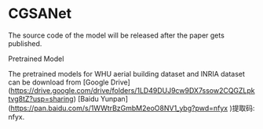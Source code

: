# CGSANet
The source code of the model will be released after the paper gets published.


Pretrained Model

The pretrained models for WHU aerial building dataset and INRIA dataset can be download from [Google Drive] (https://drive.google.com/drive/folders/1LD49DUJ9cw9DX7ssow2CQGZLpktvg8tZ?usp=sharing) [Baidu Yunpan] (https://pan.baidu.com/s/1WWtrBzGmbM2eoO8NV1_ybg?pwd=nfyx )提取码: nfyx. 
